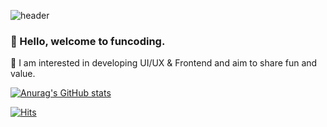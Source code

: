 ![header](https://capsule-render.vercel.app/api?type=Waving&color=auto&height=200&section=header&text=FUNCODING&fontSize=40&animation=scaleIn)

### 👋 Hello, welcome to funcoding. 
👀 I am interested in developing UI/UX & Frontend and aim to share fun and value.

[![Anurag's GitHub stats](https://github-readme-stats.vercel.app/api?username=icodetree)](https://github.com/anuraghazra/github-readme-stats)

[![Hits](https://hits.seeyoufarm.com/api/count/incr/badge.svg?url=https%3A%2F%2Fgithub.com%2Ficodetree&count_bg=%23AF3DC8&title_bg=%232A2A2A&icon=marketo.svg&icon_color=%23E7E7E7&title=hits&edge_flat=false)](https://hits.seeyoufarm.com)


